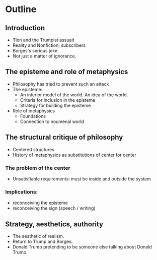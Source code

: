 # Outline

## Introduction 

* Tlon and the Trumpist assualt
* Reality and Nonfiction; subscribers
* Borges's serious joke
* Not just a matter of ignorance.

## The episteme and role of metaphysics
* Philosophy has tried to prevent such an attack
* The episteme:
  * An interior model of the world. An idea of the world.  
  * Criteria for inclusion in the episteme
  * Strategy for building the episteme
* Role of metaphysics
  * Foundations
  * Connection to noumenal world

## The structural critique of philosophy
* Centered structures
* History of metaphysics as substitutions of center for center

### The problem of the center
* Unsatisfiable requirements: must be inside and outside the system

### Implications:
* reconceiving the episteme
* reconceiving the sign (speech / writing)

## Strategy, aesthetics, authority
* The aesthetic of realism.
* Return to Trump and Borges.
* Donald Trump pretending to be someone else talking about Donald Trump.
